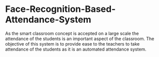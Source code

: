 # Face-Recognition-Based-Attendance-System
As the smart classroom concept is accepted on a large scale the attendance of the students is an important aspect of the classroom. The objective of this system is to provide ease to the teachers to take attendance of the students as it is an automated attendance system.
